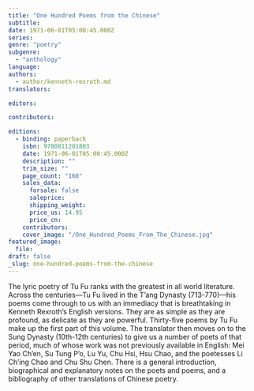 ```yaml
---
title: "One Hundred Poems from the Chinese"
subtitle:
date: 1971-06-01T05:00:45.000Z
series:
genre: "poetry"
subgenre:
  - "anthology"
language:
authors:
  - author/kenneth-rexroth.md
translators:

editors:

contributors:

editions:
  - binding: paperback
    isbn: 9780811201803
    date: 1971-06-01T05:00:45.000Z
    description: ""
    trim_size: ""
    page_count: "160"
    sales_data:
      forsale: false
      saleprice:
      shipping_weight:
      price_us: 14.95
      price_cn:
    contributors:
    cover_image: "/One_Hundred_Poems_From_The_Chinese.jpg"
featured_image:
  file:
draft: false
_slug: one-hundred-poems-from-the-chinese
---
```


The lyric poetry of Tu Fu ranks with the greatest in all world literature. Across the centuries––Tu Fu lived in the T’ang Dynasty (713-770)––his poems come through to us with an immediacy that is breathtaking in Kenneth Rexroth’s English versions. They are as simple as they are profound, as delicate as they are powerful. Thirty-five poems by Tu Fu make up the first part of this volume. The translator then moves on to the Sung Dynasty (10th-12th centuries) to give us a number of poets of that period, much of whose work was not previously available in English: Mei Yao Ch’en, Su Tung P’o, Lu Yu, Chu Hsi, Hsu Chao, and the poetesses Li Ch’ing Chao and Chu Shu Chen. There is a general introduction, biographical and explanatory notes on the poets and poems, and a bibliography of other translations of Chinese poetry.

